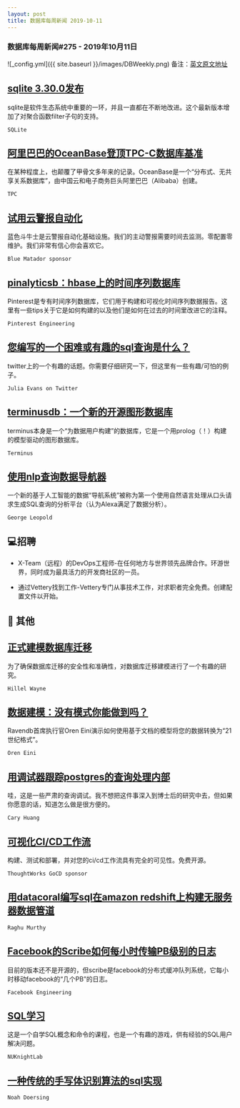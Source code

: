 ```yaml
---
layout: post
title: 数据库每周新闻 2019-10-11
---
```

### 数据库每周新闻#275 - 2019年10月11日
![_config.yml]({{ site.baseurl }}/images/DBWeekly.png)
备注：[英文原文地址](https://dbweekly.com/issues/275)


## [sqlite 3.30.0发布](https://dbweekly.com/link/78460/web)
sqlite是软件生态系统中重要的一环，并且一直都在不断地改进。这个最新版本增加了对聚合函数filter子句的支持。

`SQLite`


## [阿里巴巴的OceanBase登顶TPC-C数据库基准](https://dbweekly.com/link/78461/web)
在某种程度上，也颠覆了甲骨文多年来的记录。OceanBase是一个“分布式、无共享关系数据库”，由中国云和电子商务巨头阿里巴巴（Alibaba）创建。

`TPC`


## [试用云警报自动化](https://dbweekly.com/link/78463/web)
蓝色斗牛士是云警报自动化基础设施。我们的主动警报需要时间去监测。零配置零维护。我们非常有信心你会喜欢它。

`Blue Matador sponsor`


## [pinalyticsb：hbase上的时间序列数据库](https://dbweekly.com/link/78464/web)
Pinterest是专有时间序列数据库，它们用于构建和可视化时间序列数据报告。这里有一些tips关于它是如何构建的以及他们是如何在过去的时间里改进它的注释。

`Pinterest Engineering`


## [您编写的一个困难或有趣的sql查询是什么？](https://dbweekly.com/link/78465/web)
twitter上的一个有趣的话题。你需要仔细研究一下，但这里有一些有趣/可怕的例子。

`Julia Evans on Twitter`


## [terminusdb：一个新的开源图形数据库](https://dbweekly.com/link/78466/web)
terminus本身是一个“为数据用户构建”的数据库，它是一个用prolog（！）构建的模型驱动的图形数据库。

`Terminus`




## [使用nlp查询数据导航器](https://dbweekly.com/link/78468/web)
一个新的基于人工智能的数据“导航系统”被称为第一个使用自然语言处理从口头请求生成SQL查询的分析平台（认为Alexa满足了数据分析）。

`George Leopold`
## 💻招聘


- X-Team（远程）的DevOps工程师-在任何地方与世界领先品牌合作。环游世界，同时成为最具活力的开发商社区的一员。


- 通过Vettery找到工作-Vettery专门从事技术工作，对求职者完全免费。创建配置文件以开始。
## 📒 其他


## [正式建模数据库迁移](https://dbweekly.com/link/78470/web)
为了确保数据库迁移的安全性和准确性，对数据库迁移建模进行了一个有趣的研究。

`Hillel Wayne`




## [数据建模：没有模式你能做到吗？](https://dbweekly.com/link/78471/web)
Ravendb首席执行官Oren Eini演示如何使用基于文档的模型将您的数据转换为“21世纪格式”。

`Oren Eini`




## [用调试器跟踪postgres的查询处理内部](https://dbweekly.com/link/78472/web)
哇，这是一些严肃的查询调试。我不想把这件事深入到博士后的研究中去，但如果你愿意的话，知道怎么做是很方便的。

`Cary Huang`




## [可视化CI/CD工作流](https://dbweekly.com/link/78473/web)
构建、测试和部署，并对您的ci/cd工作流具有完全的可见性。免费开源。

`ThoughtWorks GoCD sponsor`




## [用datacoral编写sql在amazon redshift上构建无服务器数据管道](https://dbweekly.com/link/78474/web)

`Raghu Murthy`




## [Facebook的Scribe如何每小时传输PB级别的日志](https://dbweekly.com/link/78475/web)
目前的版本还不是开源的，但scribe是facebook的分布式缓冲队列系统，它每小时移动facebook的“几个PB”的日志。

`Facebook Engineering`




## [SQL学习](https://dbweekly.com/link/78476/web)
这是一个自学SQL概念和命令的课程，也是一个有趣的游戏，供有经验的SQL用户解决问题。

`NUKnightLab`




## [一种传统的手写体识别算法的sql实现](https://dbweekly.com/link/78477/web)
`Noah Doersing`


